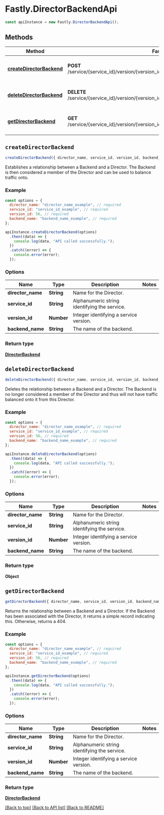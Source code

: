 # Fastly.DirectorBackendApi

```javascript
const apiInstance = new Fastly.DirectorBackendApi();
```
## Methods

Method | Fastly API endpoint | Description
------------- | ------------- | -------------
[**createDirectorBackend**](DirectorBackendApi.md#createDirectorBackend) | **POST** /service/{service_id}/version/{version_id}/director/{director_name}/backend/{backend_name} | Create a director-backend relationship
[**deleteDirectorBackend**](DirectorBackendApi.md#deleteDirectorBackend) | **DELETE** /service/{service_id}/version/{version_id}/director/{director_name}/backend/{backend_name} | Delete a director-backend relationship
[**getDirectorBackend**](DirectorBackendApi.md#getDirectorBackend) | **GET** /service/{service_id}/version/{version_id}/director/{director_name}/backend/{backend_name} | Get a director-backend relationship


## `createDirectorBackend`

```javascript
createDirectorBackend({ director_name, service_id, version_id, backend_name })
```

Establishes a relationship between a Backend and a Director. The Backend is then considered a member of the Director and can be used to balance traffic onto.

### Example

```javascript
const options = {
  director_name: "director_name_example", // required
  service_id: "service_id_example", // required
  version_id: 56, // required
  backend_name: "backend_name_example", // required
};

apiInstance.createDirectorBackend(options)
  .then((data) => {
    console.log(data, "API called successfully.");
  })
  .catch((error) => {
    console.error(error);
  });
```

### Options

Name | Type | Description  | Notes
------------- | ------------- | ------------- | -------------
**director_name** | **String** | Name for the Director. |
**service_id** | **String** | Alphanumeric string identifying the service. |
**version_id** | **Number** | Integer identifying a service version. |
**backend_name** | **String** | The name of the backend. |

### Return type

[**DirectorBackend**](DirectorBackend.md)


## `deleteDirectorBackend`

```javascript
deleteDirectorBackend({ director_name, service_id, version_id, backend_name })
```

Deletes the relationship between a Backend and a Director. The Backend is no longer considered a member of the Director and thus will not have traffic balanced onto it from this Director.

### Example

```javascript
const options = {
  director_name: "director_name_example", // required
  service_id: "service_id_example", // required
  version_id: 56, // required
  backend_name: "backend_name_example", // required
};

apiInstance.deleteDirectorBackend(options)
  .then((data) => {
    console.log(data, "API called successfully.");
  })
  .catch((error) => {
    console.error(error);
  });
```

### Options

Name | Type | Description  | Notes
------------- | ------------- | ------------- | -------------
**director_name** | **String** | Name for the Director. |
**service_id** | **String** | Alphanumeric string identifying the service. |
**version_id** | **Number** | Integer identifying a service version. |
**backend_name** | **String** | The name of the backend. |

### Return type

**Object**


## `getDirectorBackend`

```javascript
getDirectorBackend({ director_name, service_id, version_id, backend_name })
```

Returns the relationship between a Backend and a Director. If the Backend has been associated with the Director, it returns a simple record indicating this. Otherwise, returns a 404.

### Example

```javascript
const options = {
  director_name: "director_name_example", // required
  service_id: "service_id_example", // required
  version_id: 56, // required
  backend_name: "backend_name_example", // required
};

apiInstance.getDirectorBackend(options)
  .then((data) => {
    console.log(data, "API called successfully.");
  })
  .catch((error) => {
    console.error(error);
  });
```

### Options

Name | Type | Description  | Notes
------------- | ------------- | ------------- | -------------
**director_name** | **String** | Name for the Director. |
**service_id** | **String** | Alphanumeric string identifying the service. |
**version_id** | **Number** | Integer identifying a service version. |
**backend_name** | **String** | The name of the backend. |

### Return type

[**DirectorBackend**](DirectorBackend.md)


[[Back to top]](#) [[Back to API list]](../../README.md#endpoints)
[[Back to README]](../../README.md)
